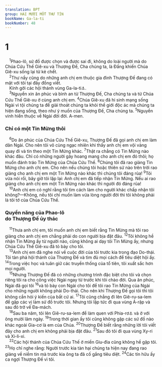 ```yaml
---
translation: BPT
group: HAI MƯƠI MỐT THƯ TÍN
bookName: Ga-la-ti 
bookNumber: 48
---
```


<div class="title"><h1>1</h1></div>
<span class="verse ga_1_1"> <sup>1</sup>Phao-lô, sứ đồ được chọn và được sai đi, không do loài người mà do Chúa Cứu Thế Giê-xu và Thượng Đế, Cha chúng ta, là Đấng khiến Chúa Giê-xu sống lại từ kẻ chết.<br/></span>
<span class="verse ga_1_2"> <sup>2</sup>Thư nầy cũng do những anh chị em thuộc gia đình Thượng Đế đang có mặt với tôi tại đây đồng viết.<br/> Kính gởi các hội thánh vùng Ga-la-ti<a data-toggle="tooltip" data-placement="bottom" title="Rất có thể đây là vùng Phao-lô giảng dạy và thành lập hội thánh trong vòng truyền giáo lần thứ nhất. Xem thêm Sứ đồ, chương 13 và 14.">⚓</a>.<br/></span>
<span class="verse ga_1_3"> <sup>3</sup>Nguyền xin ân phúc và bình an từ Thượng Đế, Cha chúng ta và từ Chúa Cứu Thế Giê-xu ở cùng anh chị em.</span>
<span class="verse ga_1_4"><sup>4</sup>Chúa Giê-xu đã hi sinh mạng sống Ngài vì tội chúng ta để giải thoát chúng ta khỏi thế giới độc ác mà chúng ta hiện đang sống, theo như ý muốn của Thượng Đế, Cha chúng ta.</span>
<span class="verse ga_1_5"><sup>5</sup>Nguyền vinh hiển thuộc về Ngài đời đời. A-men.<br/></span>
<div class="title"><h3>Chỉ có một Tin Mừng thôi</h3></div>
<span class="verse ga_1_6"> <sup>6</sup>Do ân phúc của Chúa Cứu Thế Giê-xu, Thượng Đế đã gọi anh chị em làm dân Ngài. Cho nên tôi vô cùng ngạc nhiên khi thấy anh chị em vội vàng quay đi và tin theo một Tin Mừng khác.</span>
<span class="verse ga_1_7"><sup>7</sup>Thật ra chẳng có Tin Mừng nào khác đâu. Chỉ có những người gây hoang mang cho anh chị em đó thôi; họ muốn đánh tráo Tin Mừng của Chúa Cứu Thế.</span>
<span class="verse ga_1_8"><sup>8</sup>Chúng tôi đã rao giảng Tin Mừng cho anh chị em. Cho nên nếu chúng tôi hoặc thiên sứ nào trên trời rao giảng cho anh chị em một Tin Mừng nào khác thì chúng tôi đáng rủa!</span>
<span class="verse ga_1_9"><sup>9</sup>Tôi vừa nói rồi, bây giờ tôi lặp lại: Anh chị em đã tiếp nhận Tin Mừng. Nếu ai rao giảng cho anh chị em một Tin Mừng nào khác thì người đó đáng rủa!<br/></span>
<span class="verse ga_1_10"> <sup>10</sup>Anh chị em có nghĩ rằng tôi tìm cách làm cho người khác chấp nhận tôi không?—Không, nếu tôi chỉ muốn làm vừa lòng người đời thì tôi không phải là tôi tớ của Chúa Cứu Thế.<br/></span>
<div class="title"><h3>Quyền năng của Phao-lô<br/>do Thượng Đế ủy thác</h3></div>
<span class="verse ga_1_11"> <sup>11</sup>Thưa anh chị em, tôi muốn anh chị em biết rằng Tin Mừng mà tôi rao giảng cho anh chị em chẳng phải do con người bịa đặt đâu.</span>
<span class="verse ga_1_12"><sup>12</sup>Tôi không hề nhận Tin Mừng ấy từ người nào, cũng không ai dạy tôi Tin Mừng ấy, nhưng Chúa Cứu Thế Giê-xu đã tỏ bày cho tôi.<br/></span>
<span class="verse ga_1_13"> <sup>13</sup>Anh chị em đã nghe nói về cuộc đời của tôi trước kia trong đạo Do-thái. Tôi tàn phá hội thánh của Thượng Đế và tìm đủ mọi cách để tiêu diệt hội ấy.</span>
<span class="verse ga_1_14"><sup>14</sup>Trong việc học và tuân giữ các truyền thống của tổ tiên, tôi xuất sắc hơn mọi người.<br/></span>
<span class="verse ga_1_15"> <sup>15</sup>Nhưng Thượng Đế đã có những chương trình đặc biệt cho tôi và chọn riêng tôi ra cho công việc Ngài ngay từ trước khi tôi chào đời. Qua ân phúc, Ngài đã gọi tôi</span>
<span class="verse ga_1_16"><sup>16</sup>và tỏ bày con Ngài cho tôi để tôi rao Tin Mừng của Ngài cho những người không phải Do-thái. Cho nên khi Thượng Đế gọi tôi thì tôi không cần hỏi ý kiến của bất cứ ai.</span>
<span class="verse ga_1_17"><sup>17</sup>Tôi cũng chẳng đi lên Giê-ru-sa-lem để gặp các vị làm sứ đồ trước tôi. Nhưng tôi lập tức đi qua vùng Á-rập và sau đó trở về Đa-mách.<br/></span>
<span class="verse ga_1_18"> <sup>18</sup>Sau ba năm, tôi lên Giê-ru-sa-lem để làm quen với Phia-rơ<a data-toggle="tooltip" data-placement="bottom" title="Nguyên văn ghi “Xê-pha,” là tên của Phia-rơ trong tiếng A-ram. Ông là một trong mười hai môn đệ của Chúa Giê-xu.">⚓</a> và ở với ông mười lăm ngày.</span>
<span class="verse ga_1_19"><sup>19</sup>Trong thời gian ấy tôi cũng không gặp các sứ đồ nào khác ngoài Gia-cơ là em của Chúa.</span>
<span class="verse ga_1_20"><sup>20</sup>Thượng Đế biết rằng những lời tôi viết đây cho anh chị em không phải bịa đặt đâu.</span>
<span class="verse ga_1_21"><sup>21</sup>Sau đó tôi đi qua vùng Xy-ri và Xi-li-xi.<br/></span>
<span class="verse ga_1_22"> <sup>22</sup>Các hội thánh của Chúa Cứu Thế ở miền Giu-đia cũng không hề gặp tôi.</span>
<span class="verse ga_1_23"><sup>23</sup>Họ chỉ nghe rằng: Người trước kia tàn hại chúng ta hiện nay đang rao giảng về niềm tin mà trước kia ông ta đã cố gắng tiêu diệt.</span>
<span class="verse ga_1_24"><sup>24</sup>Các tín hữu ấy ca ngợi Thượng Đế vì tôi.<br/></span>
